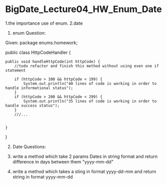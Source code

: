 # BigDate_Lecture04_HW_Enum_Date
1.the importance use of enum. 
2.date


  
1. enum Question:

Given:
package enums.homework;

public class HttpCodeHandler {

    public void handleHttpCode(int httpCode) {
        //todo refactor and finish this method without using even one if statement

        if (httpCode > 100 && httpCode < 199) {
            System.out.println("40 lines of code is working in order to handle informational status");
        }
        if (httpCode > 200 && httpCode < 299) {
            System.out.println("35 lines of code is working in order to handle success status");
        }
        ///...


    }
}

2. Date Questions:

1. write a method which take 2 params Dates in string format and return difference in days between them "yyyy-mm-dd"

2. write a method which takes a sting in format yyyy-dd-mm and return string in format yyyy-mm-dd
